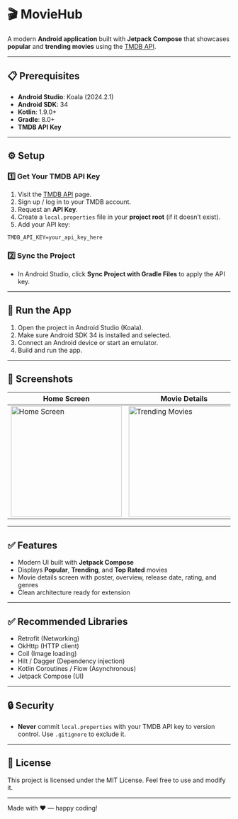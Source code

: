 # 🎬 MovieHub

A modern **Android application** built with **Jetpack Compose** that showcases **popular** and **trending movies** using the [TMDB API](https://www.themoviedb.org/).

---

## 📋 Prerequisites

- **Android Studio**: Koala (2024.2.1)
- **Android SDK**: 34
- **Kotlin**: 1.9.0+
- **Gradle**: 8.0+
- **TMDB API Key**

---

## ⚙️ Setup

### 1️⃣ Get Your TMDB API Key
1. Visit the [TMDB API](https://www.themoviedb.org/settings/api) page.
2. Sign up / log in to your TMDB account.
3. Request an **API Key**.
4. Create a `local.properties` file in your **project root** (if it doesn’t exist).
5. Add your API key:

```properties
TMDB_API_KEY=your_api_key_here
```

### 2️⃣ Sync the Project
- In Android Studio, click **Sync Project with Gradle Files** to apply the API key.

---

## 🚀 Run the App

1. Open the project in Android Studio (Koala).
2. Make sure Android SDK 34 is installed and selected.
3. Connect an Android device or start an emulator.
4. Build and run the app.

---

## 📱 Screenshots

| **Home Screen** | **Movie Details** | **Fav** |
|-----------------|---------------------|-------------------|
| <img src="https://github.com/user-attachments/assets/634ef1c8-b910-4a14-bf5e-f9363c148d19" width="250" alt="Home Screen"> | <img src="https://github.com/user-attachments/assets/92a588de-a92b-4961-b810-65ee71c973ec" width="250" alt="Trending Movies"> | <img src="https://github.com/user-attachments/assets/aad115ee-3f57-405c-b03b-8442288c8592" width="250" alt="Movie Details"> |

---

## ✅ Features

- Modern UI built with **Jetpack Compose**
- Displays **Popular**, **Trending**, and **Top Rated** movies
- Movie details screen with poster, overview, release date, rating, and genres
- Clean architecture ready for extension

---


## ✅ Recommended Libraries

- Retrofit (Networking)
- OkHttp (HTTP client)
- Coil (Image loading)
- Hilt / Dagger (Dependency injection)
- Kotlin Coroutines / Flow (Asynchronous)
- Jetpack Compose (UI)

---

## 🔒 Security

- **Never** commit `local.properties` with your TMDB API key to version control. Use `.gitignore` to exclude it.

---

## 📄 License

This project is licensed under the MIT License. Feel free to use and modify it.

---

Made with ❤️ — happy coding!
